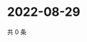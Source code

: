 # 2022-08-29

共 0 条

<!-- BEGIN WEIBO -->
<!-- 最后更新时间 Mon Aug 29 2022 17:17:04 GMT+0800 (China Standard Time) -->

<!-- END WEIBO -->
